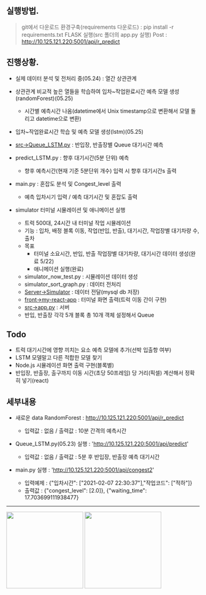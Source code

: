 ## 실행방법.
>git에서 다운로드
>환경구축(requirements 다운로드) : pip install -r requirements.txt
>FLASK 실행(src 폴더의 app.py 실행) 
>Post : http://10.125.121.220:5001/api/r_predict

## 진행상황.
- 실제 데이터 분석 및 전처리 중(05.24) : 열간 상관관계
- 상관관계 비교적 높은 열들을 학습하여 입차~작업완료시간 예측 모델 생성(randomForest)(05.25)
    - 시간별 예측시간 나옴(datetime에서 Unix timestamp으로 변환해서 모델 돌리고 datetime으로 변환)

- 입차~작업완료시간 학습 및 예측 모델 생성(lstm)(05.25)

- [src->Queue_LSTM.py](05.23) : 반입장, 반출장별 Queue 대기시간 예측

- predict_LSTM.py : 향후 대기시간(5분 단위) 예측
    - 향후 예측시간(현재 기준 5분단위 개수) 입력 시 향후 대기시간s 출력

- main.py : 혼잡도 분석 및 Congest_level 출력
    - 예측 입차시기 입력 / 예측 대기시간 및 혼잡도 출력

- simulator 터미널 시뮬레이션 및 애니메이션 실행
    - 트럭 500대, 24시간 내 터미널 작업 시뮬레이션
    - 기능 : 입차, 배정 블록 이동, 작업(반입, 반출), 대기시간, 작업장별 대기차량 수, 출차
    - 목표
        - 터미널 소요시간, 반입, 반출 작업장별 대기차량, 대기시간 데이터 생성(완료 5/22)
        - 애니메이션 실행(완료)
    - simulator_now_test.py : 시뮬레이션 데이터 생성
    - simulator_sort_graph.py : 데이터 전처리
    - [Server->Simulator](spring서버) : 데이터 전달(mysql db 저장)
    - [front->my-react-app](node.js) : 터미널 화면 출력(트럭 이동 간이 구현)
    - [src->app.py](flask서버) : 서버
    - 반입, 반출장 각각 5개 블록 총 10개 객체 설정해서 Queue
    
## Todo
- 트럭 대기시간에 영향 끼치는 요소 예측 모델에 추가(선박 입출항 여부)
- LSTM 모델말고 다른 적합한 모델 찾기
- Node.js 시뮬레이션 화면 출력 구현(블록별)
- 반입장, 반출장, 출구까지 이동 시간(초당 50프레임) 당 거리(픽셀) 계산해서 정확히 넣기(react)

## 세부내용
- 새로운 data RandomForest : http://10.125.121.220:5001/api/r_predict
    - 입력값 : 없음 / 출력값 : 10분 간격의 예측시간
- Queue_LSTM.py(05.23) 실행 : 'http://10.125.121.220:5001/api/predict'
    - 입력값 : 없음 / 출력값 : 5분 후 반입장, 반출장 예측 대기시간

- main.py 실행 : 'http://10.125.121.220:5001/api/congest2'
    - 입력예제 : {"입차시간": ["2021-02-07 22:30:37"],"작업코드": ["적하"]} 
    - 출력값 : {"congest_level": [2.0]}, {"waiting_time": 17.703699111938477}

------
<img width="200" src="https://github.com/HyeongChank/P7_Simulator/assets/122770625/5ad11f0e-2cde-49e7-8fe0-5cda92f9bf12.gif"/>

<img width="200" src="https://github.com/HyeongChank/P7_Simulator/assets/122770625/6448b5f8-81ff-43ac-9c23-463cd9c26abe.png"/>